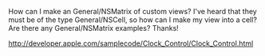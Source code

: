 How can I make an General/NSMatrix of custom views?   I've heard that they must be of the type General/NSCell, so how can I make my view into a cell?  Are there any General/NSMatrix examples?  Thanks!

http://developer.apple.com/samplecode/Clock_Control/Clock_Control.html